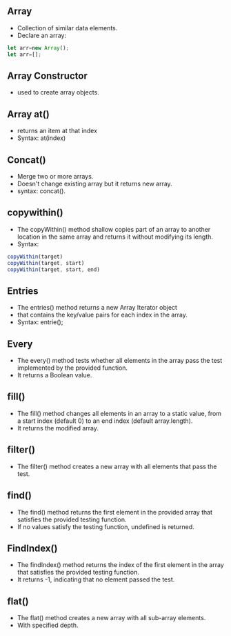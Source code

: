 ## Array 
* Collection of similar data elements.
* Declare an array:
```js
let arr=new Array();
let arr=[];
```
## Array Constructor
* used to create array objects.

## Array at()
* returns an item at that index 
* Syntax: at(index)

## Concat()
* Merge two or more arrays.
* Doesn't change existing array but it returns new array.
* syntax: concat().


## copywithin()
* The copyWithin() method shallow copies part of an array to another location in the same array and returns it without modifying its length.
* Syntax: 
```js
copyWithin(target)
copyWithin(target, start)
copyWithin(target, start, end)
```
## Entries
* The entries() method returns a new Array Iterator object 
* that contains the key/value pairs for each index in the array.
* Syntax: entrie();

## Every
* The every() method tests whether all elements in the array pass the test implemented by the provided function. 
* It returns a Boolean value.

## fill()
* The fill() method changes all elements in an array to a static value, from a start index (default 0) to an end index (default array.length). 
* It returns the modified array.

## filter()
* The filter() method creates a new array with all elements that pass the test.

## find()
* The find() method returns the first element in the provided array that satisfies the provided testing function. 
* If no values satisfy the testing function, undefined is returned.

 
## FindIndex()
* The findIndex() method returns the index of the first element in the array that satisfies the provided testing function. 
* It returns -1, indicating that no element passed the test.

## flat()
* The flat() method creates a new array with all sub-array elements.
*  With specified depth.













